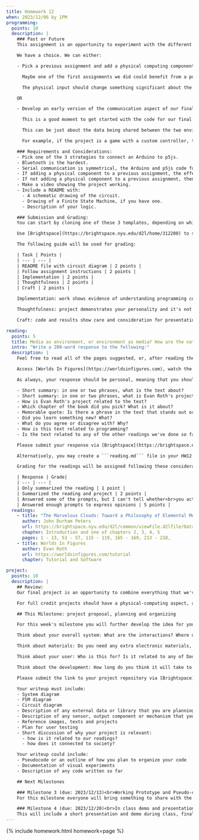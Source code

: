```yaml
---
title: Homework 12
when: 2023/12/06 by 1PM
programming:
  points: 10
  description: |
    ### Past or Future
    This assignment is an opportunity to experiment with the different communication strategies to connect an Arduino to a p5js sketch that we saw in class.

    We have a choice. We can either:

    - Pick a previous assignment and add a physical computing component to it.

      Maybe one of the first assignments we did could benefit from a potentiometer or a button. The drawing sketch of HW04B, or even some aspects of HW03A or HW03B could be parametrized to read an input from the Arduino.

      The physical input should change something significant about the sketch, not just colors.

    OR

    - Develop an early version of the communication aspect of our final project.

      This is a good moment to get started with the code for our final projects, and since communicating between an Arduino and p5js is a requirement, why not start there.

      This can be just about the data being shared between the two environments with a simplified version of the visuals or the final circuit.

      For example, if the project is a game with a custom controller, the focus will be on getting the signals from the Arduino to p5js to make an ellipse move. Or, if the final project uses 12 buttons to implement a super password machine, for now the task should be to get 2 or 3 of those buttons to communicate with p5js.

    ### Requirements and Considerations:
    - Pick one of the 3 strategies to connect an Arduino to p5js.
    - Bluetooth is the hardest.
    - Serial communication is symmetrical, the Arduino and p5js code for sending/receiving is very similar.
    - If adding a physical component to a previous assignment, the effect in p5js has to be more than just a change in color.
    - If not adding a physical component to a previous assignment, then this should be related to the final project.
    - Make a video showing the project working.
    - Include a README with:
      - A schematic drawing of the circuit.
      - Drawing of a Finite State Machine, if you have one.
      - Description of your logic.

    ### Submission and Grading:
    You can start by cloning one of these 3 templates, depending on which communication strategy you want to use: [Serial](https://github.com/DM-GY-6063-2023F-D/FinalProject-Serial), [WiFi](https://github.com/DM-GY-6063-2023F-D/FinalProject-Serial), [BLE](https://github.com/DM-GY-6063-2023F-D/FinalProject-BLE).

    Use [Brightspace](https://brightspace.nyu.edu/d2l/home/312200) to submit a link to your repository and a video of your project working. The video should be about 1 minute long to show all the input/output signals being transferred between the Arduino and p5js. You can upload the file to Brightspace or host it somewhere else and submit a link.

    The following guide will be used for grading:

    | Task | Points |
    | --- | --- |
    | README file with circuit diagram | 2 points |
    | Follow assignment instructions | 2 points |
    | Implementation | 2 points |
    | Thoughtfulness | 2 points |
    | Craft | 2 points |

    Implementation: work shows evidence of understanding programming concepts and you are fully using them to express your ideas.

    Thoughtfulness: project demonstrates your personality and it's not a straightforward re-implementation of someone else's idea.

    Craft: code and results show care and consideration for presentation and professionalism, and work doesn't look like it was rushed.

reading:
  points: 5
  title: Media as environment, or environment as media? How are the natural and the media worlds entangled?
  intro: "Write a 200-word response to the following:"
  description: |
    Feel free to read all of the pages suggested, or, after reading the Introduction (pages 1 - 13), pick one of the four chapters (chapters 2, 3, 4 or 5) and read the first few pages, as listed above.

    Access [Worlds In Figures](https://worldsinfigures.com), watch the tutorial video and play with the software.

    As always, your response should be personal, meaning that you should be expressing your views and opinions about the text and not just summarizing it. You can use the following rubric to guide your response:

    - Short summary: in one or two phrases, what is the text about?
    - Short summary: in one or two phrases, what is Evan Roth's project about?
    - How is Evan Roth's project related to the text?
    - Which chapter of the book did you pick? What is it about?
    - Memorable quote: Is there a phrase in the text that stands out or captures the main idea of the text?
    - Did you learn something new? What?
    - What do you agree or disagree with? Why?
    - How is this text related to programming?
    - Is the text related to any of the other readings we've done so far?

    Please submit your response via [Brightspace](https://brightspace.nyu.edu/d2l/home/312200).

    Alternatively, you may create a ```reading.md``` file in your HW12 repo and write your response in markdown. Just make sure to submit a link to the file using [Brightspace](https://brightspace.nyu.edu/d2l/home/312200).

    Grading for the readings will be assigned following these considerations:

    | Response | Grade|
    | --- | --- |
    | Only summarized the reading | 1 point |
    | Summarized the reading and project | 2 points |
    | Answered some of the prompts, but I can't tell whether<br>you actually read the text and saw the project | 3 points |
    | Answered enough prompts to express opinions | 5 points |
  readings:
    - title: "The Marvelous Clouds: Toward a Philosophy of Elemental Media"
      author: John Durham Peters
      url: https://brightspace.nyu.edu/d2l/common/viewFile.d2lfile/Database/MjA5MTA0ODU/peters_marvelous-clouds.pdf?ou=312200
      chapter: Introduction and one of chapters 2, 3, 4, 5
      pages: 1 - 13, 53 - 57, 115 - 119, 165 - 169, 213 - 218, 
    - title: Worlds In Figures
      author: Evan Roth
      url: https://worldsinfigures.com/tutorial
      chapter: Tutorial and Software

project:
  points: 10
  description: |
    ## Review:
    Our final project is an opportunity to combine everything that we've learned to create a piece of work that showcases not only our technical knowledge, but also our design skills, and ability to think critically while making connections between our readings and our practice.

    For full credit projects should have a physical-computing aspect, and an audio or visual aspect, so this means using both an Arduino for input or output, together with a p5js sketch. Projects also have to have custom functions, arrays, objects or classes, ```for()``` loops and ```if()``` statements, and demonstrate forethought and planning. At the same time, we're expected to go beyond the basic concepts of programming, so use of external libraries is extremely encouraged.

    ## This Milestone: project proposal, planning and organizing

    For this week's milestone you will further develop the idea for your project and create a plan for its development. It's also not a bad idea to start thinking about the code and writing some initial functions, testing some visuals and experimenting with libraries.

    Think about your overall system: What are the interactions? Where does data get produced or collected? How does it get transferred between Arduino and the computer/browser/p5js?

    Think about materials: Do you need any extra electronic materials, like sensors, motors or special LEDs? Will you need to fabricate any special structures or mechanisms?

    Think about your user: Who is this for? Is it related to any of Douglas Rushkoff's commands? Would Chris Crawford consider it interactive? How do you plan on testing your project?

    Think about the development: How long do you think it will take to develop your project? What do you think will be the most challenging aspect of the project? Do you have any "stretch" features you would like to develop in case you finish early? Do you have a backup plan in case anything ends up not working out?

    Please submit the link to your project repository via [Brightspace](https://brightspace.nyu.edu/d2l/home/312200).

    Your writeup must include:
    - System diagram
    - FSM diagram
    - Circuit diagram
    - Description of any external data or library that you are planning to use
    - Description of any sensor, output component or mechanism that you are planning on using or building
    - Reference images, texts and projects
    - Plan for user testing
    - Short discussion of why your project is relevant:
      - how is it related to our readings?
      - how does it connected to society?

    Your writeup could include:
    - Pseudocode or an outline of how you plan to organize your code
    - Documentation of visual experiments
    - Description of any code written so far

    ## Next Milestones

    ### Milestone 3 (due: 2023/12/13)<br>Working Prototype and Pseudo-code (10 points)
    For this milestone everyone will bring something to share with the class.

    ### Milestone 4 (due: 2023/12/20)<br>In class demo and presentation (30 points)
    This will include a short presentation and demo during class, final code review and a final writeup.
---
```

{% include homework.html homework=page %}
